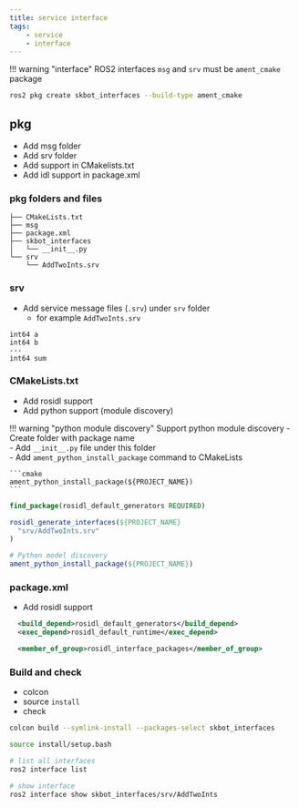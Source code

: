 ```yaml
---
title: service interface
tags:
    - service
    - interface
---
```


!!! warning "interface"
     ROS2 interfaces `msg` and `srv` must be `ament_cmake` package


```bash
ros2 pkg create skbot_interfaces --build-type ament_cmake
```

## pkg 
- Add msg folder
- Add srv folder
- Add support in CMakelists.txt
- Add idl support in package.xml

### pkg folders and files
```linenums="1" hl_lines="4 5"
├── CMakeLists.txt
├── msg
├── package.xml
├── skbot_interfaces
│   └── __init__.py
└── srv
    └── AddTwoInts.srv

```

### srv
- Add service message files (`.srv`) under `srv` folder
  - for example `AddTwoInts.srv`

```title="AddTwoInts.srv"
int64 a
int64 b
---
int64 sum
```

### CMakeLists.txt
- Add rosidl support
- Add python support (module discovery)
  
!!! warning "python module discovery"
    Support python module discovery
    - Create folder with package name  
    - Add `__init__.py` file under this folder  
    - Add `ament_python_install_package` command to CMakeLists  

    ```cmake
    ament_python_install_package(${PROJECT_NAME})
    ```
     

```cmake title="CMakeLists.txt addition"
find_package(rosidl_default_generators REQUIRED)

rosidl_generate_interfaces(${PROJECT_NAME}
  "srv/AddTwoInts.srv"
)

# Python model discovery
ament_python_install_package(${PROJECT_NAME})
```

### package.xml
- Add rosidl support

```xml title="package.xml addition"
  <build_depend>rosidl_default_generators</build_depend>
  <exec_depend>rosidl_default_runtime</exec_depend>

  <member_of_group>rosidl_interface_packages</member_of_group>

```

### Build and check
- colcon
- source `install`
- check

```bash
colcon build --symlink-install --packages-select skbot_interfaces 

source install/setup.bash 

# list all interfaces
ros2 interface list

# show interface
ros2 interface show skbot_interfaces/srv/AddTwoInts 
```

